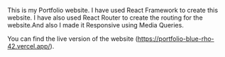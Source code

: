 This is my Portfolio website. I have used React Framework to create this website. I have also used React Router to create the routing for the website.And also I made it Responsive using Media Queries. 

You can find the live version of the website (https://portfolio-blue-rho-42.vercel.app/).
